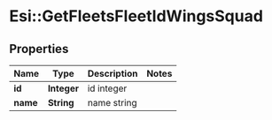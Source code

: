 # Esi::GetFleetsFleetIdWingsSquad

## Properties
Name | Type | Description | Notes
------------ | ------------- | ------------- | -------------
**id** | **Integer** | id integer | 
**name** | **String** | name string | 


